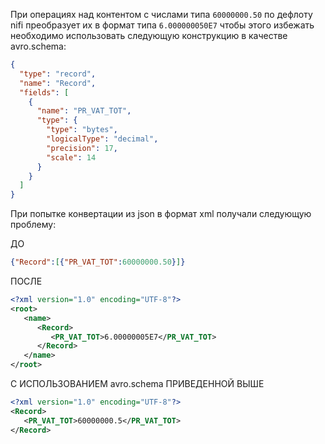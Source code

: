 При операциях над контентом с числами типа `60000000.50` по дефлоту nifi преобразует их в формат типа `6.000000050Е7` чтобы этого избежать необходимо использовать следующую конструкцию в качестве avro.schema:
```json
{
  "type": "record",
  "name": "Record",
  "fields": [
    {
      "name": "PR_VAT_TOT",
      "type": {
        "type": "bytes",
        "logicalType": "decimal",
        "precision": 17,
        "scale": 14
      }
    }
  ]
}
```
  
При попытке конвертации из json в формат xml получали следующую проблему:

ДО
```json
{"Record":[{"PR_VAT_TOT":60000000.50}]}
```

ПОСЛЕ
```xml
<?xml version="1.0" encoding="UTF-8"?>
<root>
   <name>
      <Record>
         <PR_VAT_TOT>6.00000005E7</PR_VAT_TOT>
      </Record>
   </name>
</root>
```

С ИСПОЛЬЗОВАНИЕМ avro.schema ПРИВЕДЕННОЙ ВЫШЕ
```xml
<?xml version="1.0" encoding="UTF-8"?>
<Record>
   <PR_VAT_TOT>60000000.5</PR_VAT_TOT>
</Record>
```